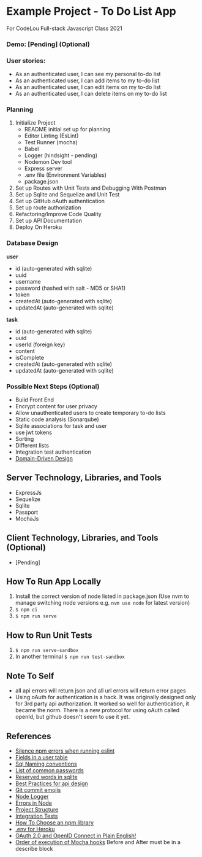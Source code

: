 # Example Project - To Do List App
For CodeLou Full-stack Javascript Class 2021

### Demo: [Pending] (Optional)
### User stories:

- As an authenticated user, I can see my personal to-do list
- As an authenticated user, I can add items to my to-do list
- As an authenticated user, I can edit items on my to-do list
- As an authenticated user, I can delete items on my to-do list

### Planning
1. Initialize Project
   - README initial set up for planning
   - Editor Linting (EsLint)
   - Test Runner (mocha)
   - Babel
   - Logger (hindsight - pending)
   - Nodemon Dev tool
   - Express server
   - .env file (Environment Variables)
   - package.json
2. Set up Routes with Unit Tests and Debugging With Postman
3. Set up Sqlite and Sequelize and Unit Test
4. Set up GitHub oAuth authentication
5. Set up route authorization
6. Refactoring/Improve Code Quality
7. Set up API Documentation
8. Deploy On Heroku

### Database Design
**user**
- id (auto-generated with sqlite)
- uuid
- username
- password (hashed with salt - MD5 or SHA1)
- token
- createdAt (auto-generated with sqlite)
- updatedAt (auto-generated with sqlite)

**task**
- id (auto-generated with sqlite)
- uuid
- userId (foreign key)
- content
- isComplete
- createdAt (auto-generated with sqlite)
- updatedAt (auto-generated with sqlite)

### Possible Next Steps (Optional)
- Build Front End
- Encrypt content for user privacy
- Allow unauthenticated users to create temporary to-do lists
- Static code analysis (Sonarqube)
- Sqlite associations for task and user
- use jwt tokens
- Sorting
- Different lists
- Integration test authentication
- [Domain-Driven Design](https://medium.com/steve-cruz/domain-driven-design-ddd-file-structure-ade7fb26553d)
## Server Technology, Libraries, and Tools
- ExpressJs
- Sequelize
- Sqlite
- Passport
- MochaJs

## Client Technology, Libraries, and Tools (Optional)
- [Pending]

## How To Run App Locally
1. Install the correct version of node listed in package.json (Use nvm to manage switching node versions e.g. `nvm use node` for latest version)
2. `$ npm ci`
3. `$ npm run serve`

## How to Run Unit Tests
1. `$ npm run serve-sandbox`
2. In another terminal `$ npm run test-sandbox`

## Note To Self
- all api errors will return json and all url errors will return error pages
- Using oAuth for authentication is a hack. It was originally designed only for 3rd party api authorization. It worked so well for authentication, it became the norm. There is a new protocol for using oAuth called openId, but github doesn't seem to use it yet.
## References
- [Silence npm errors when running eslint](https://github.com/eslint/eslint/issues/7933)
- [Fields in a user table](https://dba.stackexchange.com/questions/3537/what-are-some-common-and-useful-fields-for-a-users-table-in-a-database)
- [Sql Naming conventions](https://www.sqlshack.com/learn-sql-naming-conventions/)
- [List of common passwords](https://en.wikipedia.org/wiki/List_of_the_most_common_passwords)
- [Reserved words in sqlite](http://www3.sqlite.org/lang_keywords.html)
- [Best Practices for api design](https://stackoverflow.blog/2020/03/02/best-practices-for-rest-api-design/)
- [Git commit emojis](https://gist.github.com/parmentf/035de27d6ed1dce0b36a)
- [Node Logger](https://www.twilio.com/blog/guide-node-js-logging)
- [Errors in Node](https://www.joyent.com/node-js/production/design/errors)
- [Project Structure](https://softwareontheroad.com/ideal-nodejs-project-structure/)
- [Integration Tests](https://dev-tester.com/dead-simple-api-tests-with-supertest-mocha-and-chai/)
- [How To Choose an npm library](https://dev.to/adrianbdesigns/checklist-for-choosing-an-optimal-npm-package-4dpm)
- [.env for Heroku](https://stackoverflow.com/questions/42109813/node-js-environment-variables-and-heroku-deployment)
- [OAuth 2.0 and OpenID Connect in Plain English!](https://youtu.be/0VWkQMr7r_c)
- [Order of execution of Mocha hooks](https://stackoverflow.com/questions/32660241/mocha-beforeeach-vs-before-execution/32682451) Before and After must be in a describe block
